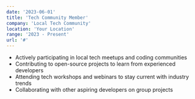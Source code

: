 ```yaml
---
date: '2023-06-01'
title: 'Tech Community Member'
company: 'Local Tech Community'
location: 'Your Location'
range: '2023 - Present'
url: '#'
---
```


- Actively participating in local tech meetups and coding communities
- Contributing to open-source projects to learn from experienced developers
- Attending tech workshops and webinars to stay current with industry trends
- Collaborating with other aspiring developers on group projects 